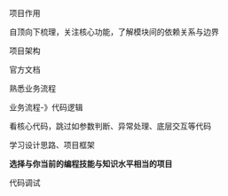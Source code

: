 项目作用

自顶向下梳理，关注核心功能，了解模块间的依赖关系与边界

项目架构

官方文档

熟悉业务流程



业务流程-》代码逻辑

看核心代码，跳过如参数判断、异常处理、底层交互等代码

学习设计思路、项目框架



**选择与你当前的编程技能与知识水平相当的项目**



代码调试